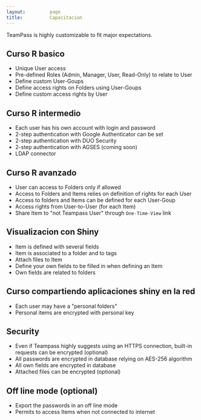 ```yaml
---
layout: 		page
title: 			Capacitacion
---
```


TeamPass is highly customizable to fit major expectations.

## Curso R basico

* Unique User access
* Pre-defined Roles (Admin, Manager, User, Read-Only) to relate to User
* Define custom User-Goups
* Define access rights on Folders using User-Goups
* Define custom access rights by User

## Curso R intermedio

* Each user has his own account with login and password
* 2-step authentication with Google Authenticator can be set
* 2-step authentication with DUO Security
* 2-step authentication with AGSES (coming soon)
* LDAP connector

## Curso R avanzado

* User can access to Folders only if allowed
* Access to Folders and Items relies on definition of rights for each User
* Access to folders and Items can be defined for each User-Goup
* Access rights from User-to-User (for each Item)
* Share Item to "not Teampass User" through `One-Time-View` link

## Visualizacion con Shiny

* Item is defined with several fields
* Item is associated to a folder and to tags
* Attach files to Item
* Define your own fields to be filled in when defining an Item
* Own fields are related to folders

## Curso compartiendo aplicaciones shiny en la red

* Each user may have a "personal folders"
* Personal items are encrypted with personal key

## Security

* Even if Teampass highly suggests using an HTTPS connection, built-in requests can be encrypted (optional)
* All passwords are encrypted in database relying on AES-256 algorithm
* All own fields are encrypted in database
* Attached files can be encrypted (optional)

## Off line mode (optional)

* Export the passwords in an off line mode
* Permits to access Items when not connected to internet
